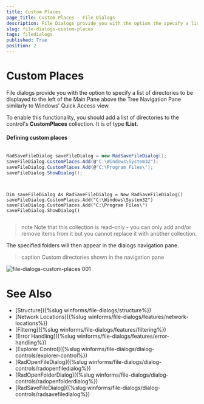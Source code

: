 ```yaml
---
title: Custom Places
page_title: Custom Places - File Dialogs
description: File Dialogs provide you with the option the specify a list of directories displayed above the Treeview navigation.
slug: file-dialogs-custom-places
tags: filedialogs
published: True
position: 2 
---
```


#  Custom Places

File dialogs provide you with the option to specify a list of directories to be displayed to the left of the Main Pane above the Tree Navigation Pane similarly to Windows' Quick Access view.

To enable this functionality, you should add a list of directories to the control's **CustomPlaces** collection. It is of type **IList**.

#### Defining custom places


````C#

RadSaveFileDialog saveFileDialog = new RadSaveFileDialog(); 
saveFileDialog.CustomPlaces.Add(@"C:\Windows\System32");
saveFileDialog.CustomPlaces.Add(@"C:\Program Files\");
saveFileDialog.ShowDialog();
       

````
````VB.NET

Dim saveFileDialog As RadSaveFileDialog = New RadSaveFileDialog()
saveFileDialog.CustomPlaces.Add("C:\Windows\System32")
saveFileDialog.CustomPlaces.Add("C:\Program Files\")
saveFileDialog.ShowDialog()


```` 

>note Note that this collection is read-only - you can only add and/or remove items from it but you cannot replace it with another collection.

The specified folders will then appear in the dialogs navigation pane.

>caption Custom directories shown in the navigation pane

![file-dialogs-custom-places 001](images/file-dialogs-custom-places001.png)

# See Also

* [Structure]({%slug winforms/file-dialogs/structure%})
* [Network Locations]({%slug winforms/file-dialogs/features/network-locations%})
* [Filterng]({%slug winforms/file-dialogs/features/filtering%}) 
* [Error Handling]({%slug winforms/file-dialogs/features/error-handling%})
* [Explorer Control]({%slug winforms/file-dialogs/dialog-controls/explorer-control%})
* [RadOpenFileDialog]({%slug winforms/file-dialogs/dialog-controls/radopenfiledialog%})
* [RadOpenFolderDialog]({%slug winforms/file-dialogs/dialog-controls/radopenfolderdialog%})
* [RadSaveFileDialog]({%slug winforms/file-dialogs/dialog-controls/radsavefiledialog%})
